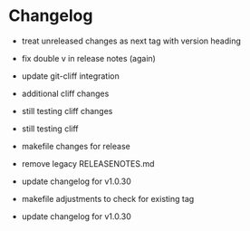 # Changelog


- treat unreleased changes as next tag with version heading

- fix double v in release notes (again)



- update git-cliff integration

- additional cliff changes

- still testing cliff changes

- still testing cliff

- makefile changes for release

- remove legacy RELEASENOTES.md

- update changelog for v1.0.30

- makefile adjustments to check for existing tag

- update changelog for v1.0.30

